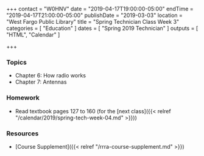 +++
contact = "W0HNV"
date = "2019-04-17T19:00:00-05:00"
endTime = "2019-04-17T21:00:00-05:00"
publishDate = "2019-03-03"
location = "West Fargo Public Library"
title = "Spring Technician Class Week 3"
categories = [ "Education" ]
dates = [ "Spring 2019 Technician" ]
outputs = [ "HTML", "Calendar" ]

+++
### Topics

* Chapter 6: How radio works
* Chapter 7: Antennas

### Homework

* Read textbook pages 127 to 160 (for the [next class]({{< relref "/calendar/2019/spring-tech-week-04.md" >}}))

### Resources

* [Course Supplement]({{< relref "/rrra-course-supplement.md" >}})
